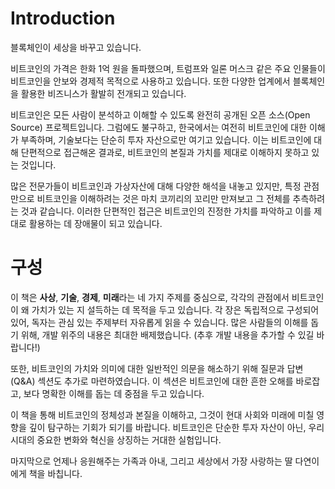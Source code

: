 # Introduction

블록체인이 세상을 바꾸고 있습니다.

비트코인의 가격은 한화 1억 원을 돌파했으며, 트럼프와 일론 머스크 같은 주요 인물들이 비트코인을 안보와 경제적 목적으로 사용하고 있습니다. 또한 다양한 업계에서 블록체인을 활용한 비즈니스가 활발히 전개되고 있습니다.

비트코인은 모든 사람이 분석하고 이해할 수 있도록 완전히 공개된 오픈 소스(Open Source) 프로젝트입니다. 그럼에도 불구하고, 한국에서는 여전히 비트코인에 대한 이해가 부족하며, 기술보다는 단순히 투자 자산으로만 여기고 있습니다. 이는 비트코인에 대해 단편적으로 접근해온 결과로, 비트코인의 본질과 가치를 제대로 이해하지 못하고 있는 것입니다.

많은 전문가들이 비트코인과 가상자산에 대해 다양한 해석을 내놓고 있지만, 특정 관점만으로 비트코인을 이해하려는 것은 마치 코끼리의 꼬리만 만져보고 그 전체를 추측하려는 것과 같습니다. 이러한 단편적인 접근은 비트코인의 진정한 가치를 파악하고 이를 제대로 활용하는 데 장애물이 되고 있습니다.

# 구성

이 책은 **사상**, **기술**, **경제**, **미래**라는 네 가지 주제를 중심으로, 각각의 관점에서 비트코인이 왜 가치가 있는 지 설득하는 데 목적을 두고 있습니다. 각 장은 독립적으로 구성되어 있어, 독자는 관심 있는 주제부터 자유롭게 읽을 수 있습니다. 많은 사람들의 이해를 돕기 위해, 개발 위주의 내용은 최대한 배제했습니다. (추후 개발 내용을 추가할 수 있길 바랍니다!)

또한, 비트코인의 가치와 의미에 대한 일반적인 의문을 해소하기 위해 질문과 답변(Q&A) 섹션도 추가로 마련하였습니다. 이 섹션은 비트코인에 대한 흔한 오해를 바로잡고, 보다 명확한 이해를 돕는 데 중점을 두고 있습니다.

이 책을 통해 비트코인의 정체성과 본질을 이해하고, 그것이 현대 사회와 미래에 미칠 영향을 깊이 탐구하는 기회가 되기를 바랍니다. 비트코인은 단순한 투자 자산이 아닌, 우리 시대의 중요한 변화와 혁신을 상징하는 거대한 실험입니다.

마지막으로 언제나 응원해주는 가족과 아내, 그리고 세상에서 가장 사랑하는 딸 다연이에게 책을 바칩니다.
